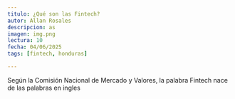 ```yaml
---
titulo: ¿Qué son las Fintech?
autor: Allan Rosales
descripcion: as
imagen: img.png
lectura: 10
fecha: 04/06/2025
tags: [fintech, honduras]

---
```


Según la Comisión Nacional de Mercado y Valores, la palabra Fintech nace de las palabras en ingles 